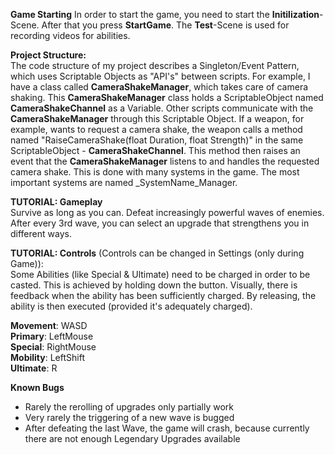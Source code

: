 **Game Starting**
In order to start the game, you need to start the **Initilization**-Scene. After that you press **StartGame**. The **Test**-Scene is used for recording videos for abilities.

**Project Structure:** <br>
The code structure of my project describes a Singleton/Event Pattern, which uses Scriptable Objects as "API's" between scripts. For example, I have a class called **CameraShakeManager**, which takes care of camera shaking. This **CameraShakeManager** class holds a ScriptableObject named **CameraShakeChannel** as a Variable. Other scripts communicate with the **CameraShakeManager** through this Scriptable Object. If a weapon, for example, wants to request a camera shake, the weapon calls a method named "RaiseCameraShake(float Duration, float Strength)" in the same ScriptableObject - **CameraShakeChannel**. This method then raises an event that the **CameraShakeManager** listens to and handles the requested camera shake. This is done with many systems in the game. The most important systems are named _SystemName_Manager.


**TUTORIAL: Gameplay** <br>
Survive as long as you can. Defeat increasingly powerful waves of enemies. After every 3rd wave, you can select an upgrade that strengthens you in different ways. <br>

**TUTORIAL: Controls** (Controls can be changed in Settings (only during Game)): <br>
Some Abilities (like Special & Ultimate) need to be charged in order to be casted. This is achieved by holding down the button. Visually, there is feedback when the ability has been sufficiently charged. By releasing, the ability is then executed (provided it's adequately charged). <br>

**Movement**: WASD <br>
**Primary**: LeftMouse <br>
**Special**: RightMouse <br>
**Mobility**: LeftShift <br>
**Ultimate**: R <br>

**Known Bugs**
- Rarely the rerolling of upgrades only partially work
- Very rarely the triggering of a new wave is bugged
- After defeating the last Wave, the game will crash, because currently there are not enough Legendary Upgrades available
